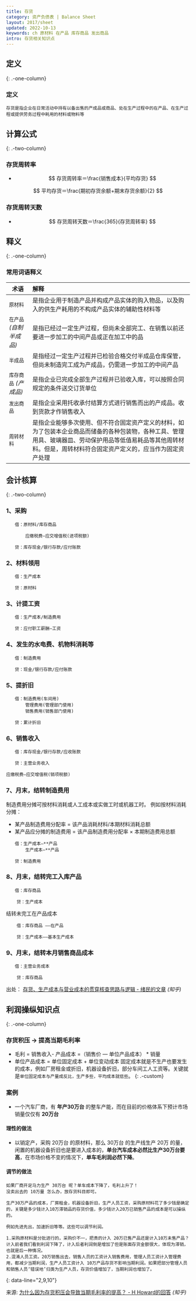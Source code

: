 ```yaml
---
title: 存货
category: 资产负债表 | Balance Sheet
layout: 2017/sheet
updated: 2022-10-13
keywords: ch 原材料 在产品 库存商品 发出商品
intro: 存货相关知识点
---
```



## 定义
{: .-one-column}

### 定义
```
存货是指企业在日常活动中持有以备出售的产成品或商品、处在生产过程中的在产品、在生产过程或提供劳务过程中耗用的材料或物料等
```

## 计算公式
{: .-two-column}

### 存货周转率
- $$ 存货周转率＝\frac{销售成本}{平均存货} $$

$$ 平均存货＝\frac{期初存货余额+期末存货余额}{2} $$

### 存货周转天数
- $$ 存货周转天数＝\frac{365}{存货周转率} $$


## 释义
{: .-one-column}

### 常用词语释义

| 术语                     | 解释                                                                                                 |
| ------------------------ | :-------------------------------------------------------------------------------------------------- |
| `原材料`                 | 是指企业用于制造产品并构成产品实体的购入物品，以及购入的供生产耗用的不构成产品实体的辅助性材料等              |
| `在产品`_(自制半成品)_    | 是指已经过一定生产过程，但尚未全部完工、在销售以前还要进一步加工的中间产品或正在加工中的品                   |
| `半成品`                 | 是指经过一定生产过程并已检验合格交付半成品仓库保管，但尚未制造完工成为产成品，仍需进一步加工的中间产品        |
| `库存商品` _(产成品)_     | 是指企业已完成全部生产过程并已验收入库，可以按照合同规定的条件送交订货单位                                 |
| `发出商品`               | 是指企业采用托收承付结算方式进行销售而出的产成品。收到货款才作销售收入                                     |
| `周转材料`               | 是指企业能够多次使用、但不符合固定资产定义的材料，如为了包装本企业商品而储备的各种包装物，各种工具、管理用具、玻璃器皿、劳动保护用品等低值易耗品等其他周转材料。但是，周转材料符合固定资产定义的，应当作为固定资产处理|

## 会计核算
{: .-two-column}

### 1、采购
```
　　借：原材料/库存商品

　　    应缴税费—应交增值税(进项税额)

　　贷：库存现金/银行存款/应付账款
```

### 2、材料领用
```
　　借：生产成本

　　贷：原材料
```

### 3、计提工资
```
　　借：生产成本/制造费用

　　贷：应付职工薪酬—工资
```

### 4、发生的水电费、机物料消耗等
```
　　借：制造费用

　　贷：现金/银行存款/应付账款
```

### 5、提折旧
```
　　借：制造费用(车间用)
　　    管理费用(管理部门使用)
　　    销售费用(销售部门使用)

　　贷：累计折旧
```

### 6、销售收入
```
　　借：库存现金/银行存款/应收账款

　　贷：主营业务收入

应缴税费—应交增值税(销项税额)
```

### 7、月末，结转制造费用
制造费用分摊可按材料消耗或人工成本或实做工时或机器工时。
例如按材料消耗分摊：
- 某产品制造费用分配率 = 该产品消耗材料/本期材料消耗总额
- 某产品应分摊的制造费用 = 该产品制造费用分配率 × 本期制造费用总额

```
　　借：生产成本—**产品
　　    生产成本—**产品

　　贷：制造费用
```

### 8、月末，结转完工入库产品
```
　　借：库存商品

    贷：生产成本
```

结转未完工在产品成本

```
    借：库存商品 ——在产品

    贷：生产成本——基本生产成本　　
```

### 9、月末，结转本月销售商品成本
```
　　借：主营业务成本

    贷：库存商品
```

出处： [存货、生产成本与营业成本的贯穿核查思路与逻辑 - 绪民的文章](https://zhuanlan.zhihu.com/p/37738781) _(知乎)_


## 利润操纵知识点
{: .-one-column}

### 存货积压 -> 提高当期毛利率
- 毛利 = 销售收入- 产品成本 =（销售价 — 单位产品成本） * 销量
- 单位产品成本 = 单位固定成本 + 单位变动成本
固定成本就是不生产也要发生的成本，例如厂房租金或折旧，机器设备折旧，部分车间工人工资等。关键就是`单位固定成本与产量成反比，生产多些，平均成本就低些`。
{: .-custom}

### 案例
- 一个汽车厂商，有 **年产30万台** 的整车产能，而在目前的价格体系下预计市场销量仅仅有 **20万台**

#### 理性的做法
- 以销定产，采购 20万台 的原材料，那么 30万台 的生产线生产 20万 的量，闲置的机器设备折旧也是要进入成本的，**单台汽车成本必然比生产30万台要高**，在市场价格不变的情况下，**单车毛利润必然下降**。

#### 调节的做法
```
如果厂商开足马力生产 30万台 呢？单车成本下降了，毛利上升了！
没卖出去的 10万量 怎么办，放存货科目即可。

生产30万产品的成本，厂房租金，机器设备折旧，生产人员工资，采购原材料花了多少钱是确定的，关键是多少钱计入10万滞销品的存货价值，多少钱计入20万已销售产品的成本是可以操纵的。

例如先进先出，加速折旧等等。这些可以调节利润。 

1.采购原材料是分批进行的，采购价不一，把贵的计入 20万已售产品还是计入10万未售产品？计入前者我们看到利润下降了，计入后者利润倒是增加了但是账面存货金额很大，体现为滞销，也就是后一种情况。
2.混淆人员工资。20万销售出去，销售人员的工资计入销售费用，管理人员工资计入管理费用，都减少当期利润，生产人员工资计入 10万产品存货不影响当期利润。如果把部分管理人员和销售人员‘错误地’归类为生产人员，存货价值增加了，当期利润也增加了。
```
{: data-line="2,9,10"}

来源: [为什么因为存货积压会导致当期毛利率的提高？ - H Howard的回答](https://www.zhihu.com/question/33652309/answer/99360047) _(知乎)_
